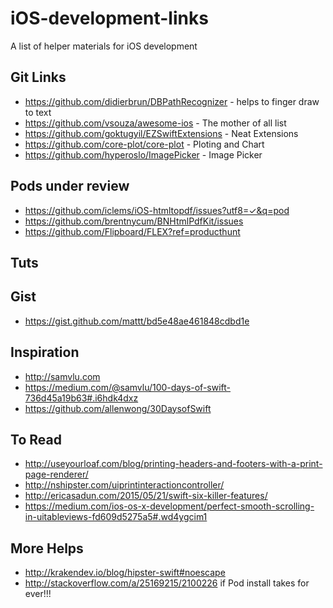 # iOS-development-links
A list of helper materials for iOS development 

## Git Links 

* https://github.com/didierbrun/DBPathRecognizer - helps to finger draw to text
* https://github.com/vsouza/awesome-ios - The mother of all list
* https://github.com/goktugyil/EZSwiftExtensions - Neat Extensions
* https://github.com/core-plot/core-plot - Ploting and Chart 
* https://github.com/hyperoslo/ImagePicker - Image Picker

## Pods under review

* https://github.com/iclems/iOS-htmltopdf/issues?utf8=✓&q=pod
* https://github.com/brentnycum/BNHtmlPdfKit/issues
* https://github.com/Flipboard/FLEX?ref=producthunt

## Tuts

## Gist

* https://gist.github.com/mattt/bd5e48ae461848cdbd1e

## Inspiration

* http://samvlu.com
* https://medium.com/@samvlu/100-days-of-swift-736d45a19b63#.i6hdk4dxz
* https://github.com/allenwong/30DaysofSwift

## To Read

* http://useyourloaf.com/blog/printing-headers-and-footers-with-a-print-page-renderer/
* http://nshipster.com/uiprintinteractioncontroller/
* http://ericasadun.com/2015/05/21/swift-six-killer-features/ 
* https://medium.com/ios-os-x-development/perfect-smooth-scrolling-in-uitableviews-fd609d5275a5#.wd4ygcim1

## More Helps

* http://krakendev.io/blog/hipster-swift#noescape 
* http://stackoverflow.com/a/25169215/2100226 if Pod install takes for ever!!!
